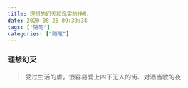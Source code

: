```yaml
---
title: 理想的幻灭和现实的挣扎
date: 2020-08-25 09:39:34
tags: ["随笔"]
categories: ["随笔"]
---
```


### 理想幻灭

> 受过生活的虐，很容易爱上四下无人的街、对酒当歌的夜
